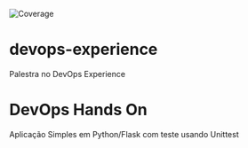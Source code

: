 ![Coverage](https://github.com/EdvandroM/fiap-multicloud/actions/workflows/pipeline.yml/badge.svg)

# devops-experience
Palestra no DevOps Experience
# DevOps Hands On
Aplicação Simples em Python/Flask com teste usando Unittest
